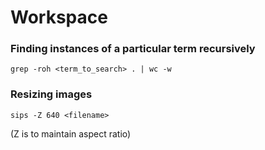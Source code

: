 # Workspace


### Finding instances of a particular term recursively
```
grep -roh <term_to_search> . | wc -w
```

### Resizing images
```
sips -Z 640 <filename>
```
(Z is to maintain aspect ratio)


